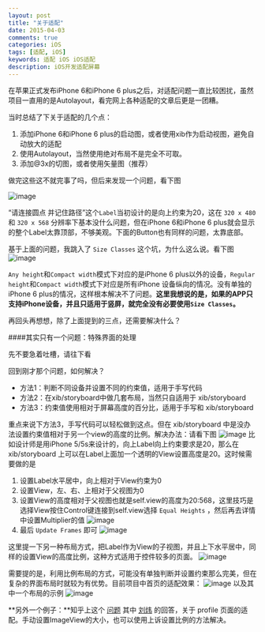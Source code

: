 ```yaml
---
layout: post
title: "关于适配"
date: 2015-04-03
comments: true
categories: iOS
tags: [适配, iOS]
keywords: 适配 iOS iOS适配
description: iOS开发适配屏幕
---
```


在苹果正式发布iPhone 6和iPhone 6 plus之后，对适配问题一直比较困扰，虽然项目一直用的是Autolayout，看完网上各种适配的文章后更是一团糟。

当时总结了下关于适配的几个点：

1. 添加iPhone 6和iPhone 6 plus的启动图，或者使用xib作为启动视图，避免自动放大的适配
2. 使用Autolayout，当然使用绝对布局不是完全不可取。
3. 添加@3x的切图，或者使用矢量图（推荐）

做完这些这不就完事了吗，但后来发现一个问题，看下图

![image](/images/Adaptation/gesture.jpg)

“请连接圆点 并记住路径”这个`Label`当初设计的是向上约束为20，这在 `320 x 480` 和 `320 x 568` 分辨率下基本没什么问题，但在iPhone 6和iPhone 6 plus就会显示的整个Label太靠顶部，不够美观。下面的Button也有同样的问题，太靠底部。

基于上面的问题，我跳入了 `Size Classes` 这个坑，为什么这么说。看下图
![image](/images/Adaptation/sizeclasses.jpg)

`Any height`和`Compact width`模式下对应的是iPhone 6 plus以外的设备，`Regular height`和`Compact width`模式下对应是所有iPhone 设备纵向的情况。没有单独的iPhone 6 plus的情况，这样根本解决不了问题。**这里我想说的是，如果的APP只支持iPhone设备，并且只适用于竖屏，就完全没有必要使用`Size Classes`。**

再回头再想想，除了上面提到的三点，还需要解决什么？

####其实只有一个问题：特殊界面的处理

先不要急着吐槽，请往下看

回到刚才那个问题，如何解决？

* 方法1：判断不同设备并设置不同的约束值，适用于手写代码
* 方法2：在xib/storyboard中做几套布局，当然只自适用于 xib/storyboard
* 方法3：约束值使用相对于屏幕高度的百分比，适用于手写和 xib/storyboard

重点来说下方法3，手写代码可以轻松做到这点。但在 xib/storyboard 中是没办法设置约束值相对于另一个view的高度的比例。解决办法：请看下图
![image](/images/Adaptation/gesture_20.png)
比如设计师是用iPhone 5/5s来设计的，向上Label向上约束要求是20，那么在 xib/storyboard 上可以在Label上面加一个透明的View设置高度是20。这时候需要做的是

1. 设置Label水平居中，向上相对于View约束为0
2. 设置View，左、右、上相对于父视图为0
3. 设置View的高度相对于父视图也就是self.view的高度为20:568，这里技巧是选择View按住Control键连接到self.view选择 `Equal Heights` ，然后再去详情中设置Multiplier的值
![image](/images/Adaptation/height.png)
4. 最后 `Update Frames` 即可
![image](/images/Adaptation/update.png)

这里提一下另一种布局方式，把Label作为View的子视图，并且上下水平居中，同样的设置View的高度比例，这种方式适用于控件较多的页面。
![image](/images/Adaptation/other.jpg)

需要提的是，利用比例布局的方式，可能没有单独判断并设置约束那么完美，但在复杂的界面布局时就较为有优势。目前项目中首页的适配效果：
![image](/images/Adaptation/header.png)
以及其中一个布局的示例
![image](/images/Adaptation/demo.png)

**另外一个例子：**知乎上这个 [问题](http://www.zhihu.com/question/25308946?sort=created) 其中 [刘炜](http://www.zhihu.com/people/imneway) 的回答，关于 profile 页面的适配。手动设置ImageView的大小，也可以使用上诉设置比例的方法解决。
